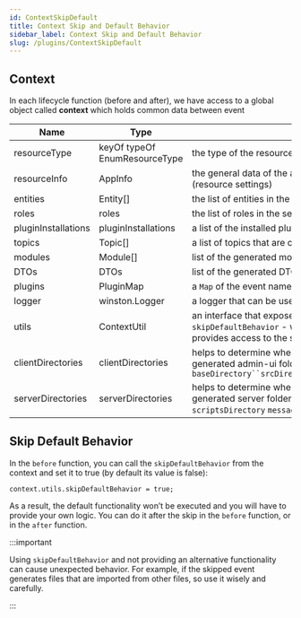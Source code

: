 ```yaml
---
id: ContextSkipDefault
title: Context Skip and Default Behavior
sidebar_label: Context Skip and Default Behavior
slug: /plugins/ContextSkipDefault
---
```




## Context

In each lifecycle function (before and after), we have access to a global object called **context** which holds common data between event

|  Name |  Type |  Description |
|---|---|---|
| resourceType  | keyOf typeOf EnumResourceType  | the type of the resource: `MessageBroker` `ProjectConfiguration` `Service`  |
| resourceInfo  | AppInfo  |  the general data of the app:name, description, version, id, URL, and settings (resource settings) |
|  entities | Entity[]  | the list of entities in the service  |
|  roles |  roles | the list of roles in the service  |
pluginInstallations | pluginInstallations |a list of the installed plugins
|  topics | Topic[] |a list of topics that are connected to a specific service   |
|  modules |  Module[] |  list of the generated modules (files) |
|  DTOs |  DTOs | list of the generated DTOs  |
|  plugins | PluginMap  | a `Map` of the event name with its before and after function, and event params  |
| logger  |  winston.Logger |   a logger that can be used to log messages inside the plugin|
| utils  | ContextUtil  |  an interface that exposes utility functionalities and properties, such as `skipDefaultBehavior` - will be explained later, and `imporStaticModules` - provides access to the static generated files |
|  clientDirectories |  clientDirectories |  helps to determine where a specific file or folder will be generated in the generated admin-ui folder `baseDirectory``srcDirectory``authDirectory``publicDirectory``apiDirectory` |
|  serverDirectories |   serverDirectories| helps to determine where a specific file or folder will be generated in the generated server folder `baseDirectory` `srcDirectory` `authDirectory`  `scriptsDirectory` `messageBrokerDirectory`  |



## Skip Default Behavior

In the `before` function, you can call the `skipDefaultBehavior` from the context and set it to true (by default its value is false): 

```tsx
context.utils.skipDefaultBehavior = true;
```

As a result, the default functionality won’t be executed and you will have to provide your own logic. You can do it after the skip in the `before` function, or in the `after` function. 



:::important

Using `skipDefaultBehavior` and not providing an alternative functionality can cause unexpected behavior. For example, if the skipped event generates files that are imported from other files, so use it wisely and carefully.

:::

